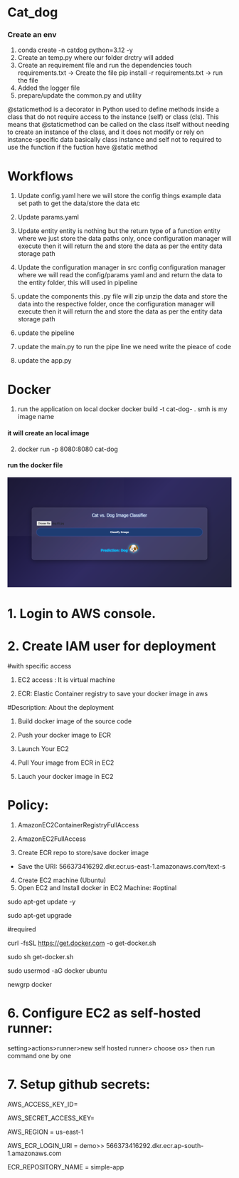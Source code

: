 # Cat_dog

### Create an env
1. conda create -n catdog python=3.12 -y 
2. Create an temp.py where our folder drctry will added
3. Create an requirement file and run the dependencies 
touch requirements.txt -> Create the file
pip install -r requirements.txt -> run the file
3. Added the logger file
4. prepare/update the common.py and utility

@staticmethod is a decorator in Python used to define methods inside a class that do not require access to the instance (self) or class (cls). This means that @staticmethod can be called on the class itself without needing to create an instance of the class, and it does not modify or rely on instance-specific data
basically class instance and self not to required to use the function if the fuction have @static method

# Workflows
 1. Update config.yaml
here we will store the config things example data set path to get the data/store the data etc
2. Update params.yaml
3. Update entity
entity is nothing but the return type of a function
entity where we just store the data paths only, once configuration manager will execute then it will return the and store the data as per the entity data storage path
4. Update the configuration manager in src config
configuration manager where we will read the config/params yaml and and return the data to the entity folder, this will used in pipeline 
5. update the components
this .py file will zip unzip the data and store the data into the respective folder, once the configuration manager will execute then it will return the and store the data as per the entity data storage path
6. update the pipeline

7. update the main.py
to run the pipe line we need write the pieace of code
8. update the app.py

# Docker 
1. run the application on local docker
docker build -t cat-dog- .
smh is my image name
#### it will create an local image
2. docker run -p 8080:8080 cat-dog
#### run the docker file

![alt text](image.png)

# 1. Login to AWS console.
# 2. Create IAM user for deployment

#with specific access

1. EC2 access : It is virtual machine

2. ECR: Elastic Container registry to save your docker image in aws


#Description: About the deployment

1. Build docker image of the source code

2. Push your docker image to ECR

3. Launch Your EC2 

4. Pull Your image from ECR in EC2

5. Lauch your docker image in EC2

# Policy:

1. AmazonEC2ContainerRegistryFullAccess

2. AmazonEC2FullAccess
3. Create ECR repo to store/save docker image
- Save the URI: 566373416292.dkr.ecr.us-east-1.amazonaws.com/text-s
4. Create EC2 machine (Ubuntu)
5. Open EC2 and Install docker in EC2 Machine:
#optinal

sudo apt-get update -y

sudo apt-get upgrade

#required

curl -fsSL https://get.docker.com -o get-docker.sh

sudo sh get-docker.sh

sudo usermod -aG docker ubuntu

newgrp docker
# 6. Configure EC2 as self-hosted runner:
setting>actions>runner>new self hosted runner> choose os> then run command one by one
# 7. Setup github secrets:
AWS_ACCESS_KEY_ID=

AWS_SECRET_ACCESS_KEY=

AWS_REGION = us-east-1

AWS_ECR_LOGIN_URI = demo>>  566373416292.dkr.ecr.ap-south-1.amazonaws.com

ECR_REPOSITORY_NAME = simple-app
